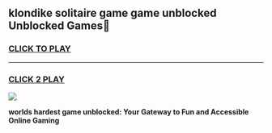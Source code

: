 
## klondike solitaire game game unblocked Unblocked Games👋
<h3>
<a href="https://premium.freeplayer.one?title=klondike_solitaire_game_game_unblocked&ref=16F">CLICK TO PLAY</a></h3>
<hr>

<h3>
<a href="https://premium.freeplayer.one?title=klondike_solitaire_game_game_unblocked&ref=16F">CLICK 2 PLAY</a>
  
</h3>

<a href="https://premium.freeplayer.one?title=klondike_solitaire_game_game_unblocked&ref=16F/"><img src="https://clearcache.store/games.png"></a>


**worlds hardest game unblocked: Your Gateway to Fun and Accessible Online Gaming**
